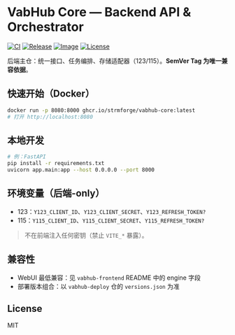 # VabHub Core — Backend API & Orchestrator

[![CI](https://img.shields.io/github/actions/workflow/status/strmforge/vabhub-Core/ci.yml?branch=main&label=CI)](https://github.com/strmforge/vabhub-Core/actions)
[![Release](https://img.shields.io/github/v/release/strmforge/vabhub-Core?label=Release)](https://github.com/strmforge/vabhub-Core/releases)
[![Image](https://img.shields.io/badge/ghcr.io-strmforge/vabhub--core-blue)](https://ghcr.io/strmforge/vabhub-core)
[![License](https://img.shields.io/badge/License-MIT-green)](#license)

后端主仓：统一接口、任务编排、存储适配器（123/115）。**SemVer Tag 为唯一兼容依据**。

## 快速开始（Docker）
```bash
docker run -p 8080:8000 ghcr.io/strmforge/vabhub-core:latest
# 打开 http://localhost:8080
```

## 本地开发
```bash
# 例：FastAPI
pip install -r requirements.txt
uvicorn app.main:app --host 0.0.0.0 --port 8000
```

## 环境变量（后端-only）
- 123：`Y123_CLIENT_ID`、`Y123_CLIENT_SECRET`、`Y123_REFRESH_TOKEN?`
- 115：`Y115_CLIENT_ID`、`Y115_CLIENT_SECRET`、`Y115_REFRESH_TOKEN?`
> 不在前端注入任何密钥（禁止 `VITE_*` 暴露）。

## 兼容性
- WebUI 最低兼容：见 `vabhub-frontend` README 中的 engine 字段
- 部署版本组合：以 `vabhub-deploy` 仓的 `versions.json` 为准

## License
MIT
